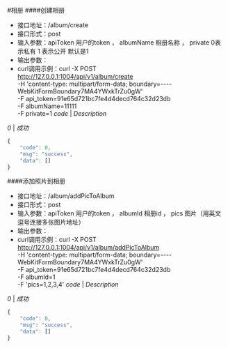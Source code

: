 #相册
####创建相册

- 接口地址：/album/create
- 接口形式：post 
- 输入参数：apiToken 用户的token  ， albumName 相册名称 ， private 0表示私有 1 表示公开 默认是1
- 输出参数：
- curl调用示例：curl -X POST \
             http://127.0.0.1:1004/api/v1/album/create \
             -H 'content-type: multipart/form-data; boundary=----WebKitFormBoundary7MA4YWxkTrZu0gW' \
             -F api_token=91e65d721bc7fe4d4decd764c32d23db \
             -F albumName=11111 \
             -F private=1
*code* | *Description*

*0* | *成功*

```javascript
{
    "code": 0,
    "msg": "success",
    "data": []
}
```
####添加照片到相册

- 接口地址：/album/addPicToAlbum
- 接口形式：post 
- 输入参数：apiToken 用户的token  ， albumId 相册id ， pics 图片（用英文逗号连接多张图片地址）
- 输出参数：
- curl调用示例：curl -X POST \
             http://127.0.0.1:1004/api/v1/album/addPicToAlbum \
             -H 'content-type: multipart/form-data; boundary=----WebKitFormBoundary7MA4YWxkTrZu0gW' \
             -F api_token=91e65d721bc7fe4d4decd764c32d23db \
             -F albumId=1 \
             -F 'pics=1,2,3,4'
*code* | *Description*

*0* | *成功*

```javascript
{
    "code": 0,
    "msg": "success",
    "data": []
}
```